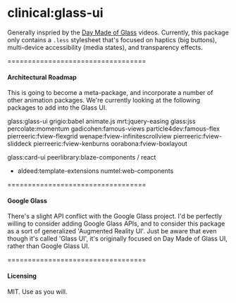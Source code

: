 clinical:glass-ui
===============================

Generally inspried by the [Day Made of Glass](https://www.youtube.com/watch?v=jzLYh3j6xn8) videos.  Currently, this package only contains a ``.less`` stylesheet that's focused on haptics (big buttons), multi-device accessibility (media states), and transparency effects.  


==================================
#### Architectural Roadmap

This is going to become a meta-package, and incorporate a number of other animation packages.  We're currently looking at the following packages to add into the Glass UI.  


  glass:glass-ui
    grigio:babel
    animate.js
    mrt:jquery-easing
    glass:jss
    percolate:momentum
    gadicohen:famous-views
    particle4dev:famous-flex
    pierreeric:fview-flexgrid
    wenape:fview-infinitescrollview
    pierreeric:fview-sliddeck
    pierreeric:fview-kenburns
    oorabona:fview-boxlayout


  glass:card-ui
    peerlibrary:blaze-components / react
-   aldeed:template-extensions
    numtel:web-components


==================================
#### Google Glass

There's a slight API conflict with the Google Glass project.  I'd be perfectly willing to consider adding Google Glass APIs, and to consider this package as a sort of generalized 'Augmented Reality UI'.  Just be aware that even though it's called 'Glass UI', it's originally focused on Day Made of Glass UI, rather than Google Glass UI.  

==================================
#### Licensing  

MIT.  Use as you will.
